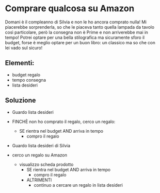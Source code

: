 # Comprare qualcosa su Amazon

Domani è il compleanno di Silvia e non le ho ancora comprato nulla! Mi piacerebbe sorprenderla, so che le piaceva tanto quella lampada da tavolo così particolare, però la consegna non è Prime e non arriverebbe mai in tempo! Potrei optare per una bella stilografica ma sicuramente sforo il budget, forse è meglio optare per un buon libro: un classico ma so che con lei vado sul sicuro!

## Elementi:

- budget regalo
- tempo consegna
- lista desideri

## Soluzione

- Guardo lista desideri
- FINCHÈ non ho comprato il regalo, cerco un regalo:

  - SE rientra nel budget AND arriva in tempo
    - compro il regalo

- Guardo lista desideri di Silvia
- cerco un regalo su Amazon
  - visualizzo scheda prodotto
    - SE rientra nel budget AND arriva in tempo
      - compro il regalo
    - ALTRIMENTI
      - continuo a cercare un regalo in lista desideri
